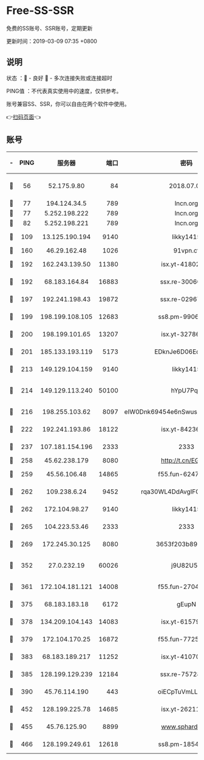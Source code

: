 # Free-SS-SSR

免费的SS账号、SSR账号，定期更新

更新时间：2019-03-09 07:35 +0800

## 说明

状态     ：🙂 - 良好 🙁 - 多次连接失败或连接超时

PING值   ：不代表真实使用中的速度，仅供参考。

账号兼容SS、SSR，你可以自由在两个软件中使用。

👉[扫码页面](https://liesauer.github.io/Free-SS-SSR/)👈

## 账号

|-|PING|服务器|端口|密码|加密方式|区域|
|:----:|:----:|:-----:|-----:|:----:|:----:|:----:|
|🙂|56|52.175.9.80|84|2018.07.07|chacha20-ietf-poly1305|HK|
|🙂|77|194.124.34.5|789|lncn.org|rc4|JP|
|🙂|77|5.252.198.222|789|lncn.org|rc4|JP|
|🙂|82|5.252.198.221|789|lncn.org|rc4|JP|
|🙂|109|13.125.190.194|9140|likky1415|aes-256-cfb|KR|
|🙂|160|46.29.162.48|1026|91vpn.cf|rc4-md5|RU|
|🙂|192|162.243.139.50|11380|isx.yt-41802120|aes-256-cfb|US|
|🙂|192|68.183.164.84|16883|ssx.re-30060454|aes-256-cfb|US|
|🙂|197|192.241.198.43|19872|ssx.re-02967346|aes-256-cfb|US|
|🙂|199|198.199.108.105|12683|ss8.pm-99061296|aes-256-cfb|US|
|🙂|200|198.199.101.65|13207|isx.yt-32786605|aes-256-cfb|US|
|🙂|201|185.133.193.119|5173|EDknJe6D06EoWDaw|aes-256-cfb|US|
|🙂|213|149.129.104.159|9140|likky1415|aes-256-cfb|CN|
|🙂|214|149.129.113.240|50100|hYpU7PqP|chacha20-ietf-poly1305|CN|
|🙂|216|198.255.103.62|8097|eIW0Dnk69454e6nSwuspv9DmS201tQ0D|aes-256-cfb|US|
|🙂|222|192.241.193.86|18122|isx.yt-84236848|aes-256-cfb|US|
|🙂|237|107.181.154.196|2333|2333|aes-256-cfb|US|
|🙂|258|45.62.238.179|8080|http://t.cn/EGJIyrl|rc4-md5|CA|
|🙂|259|45.56.106.48|14865|f55.fun-62476788|aes-256-cfb|US|
|🙂|262|109.238.6.24|9452|rqa30WL4DdAvgIFG6Fs3znzTa|aes-256-cfb|FR|
|🙂|262|172.104.98.27|9140|likky1415|aes-256-cfb|JP|
|🙂|265|104.223.53.46|2333|2333|aes-256-cfb|US|
|🙂|269|172.245.30.125|8080|3653f203b896678d|chacha20-ietf|US|
|🙂|352|27.0.232.19|60026|j9U82U53|xchacha20-ietf-poly1305|HK|
|🙂|361|172.104.181.121|14008|f55.fun-27044254|aes-256-cfb|SG|
|🙂|375|68.183.183.18|6172|gEupN|aes-256-cfb|SG|
|🙂|378|134.209.104.143|14083|isx.yt-61579208|aes-256-cfb|SG|
|🙂|379|172.104.170.25|16872|f55.fun-77257659|aes-256-cfb|SG|
|🙂|383|68.183.189.217|11252|isx.yt-41070584|aes-256-cfb|SG|
|🙂|385|128.199.129.239|12184|ssx.re-75728263|aes-256-cfb|SG|
|🙂|390|45.76.114.190|443|oiECpTuVmLLxk4Ts|aes-256-cfb|AU|
|🙂|452|128.199.225.78|14685|isx.yt-26211844|aes-256-cfb|SG|
|🙂|455|45.76.125.90|8899|www.sphard.com|aes-256-cfb|AU|
|🙂|466|128.199.249.61|12618|ss8.pm-18545476|aes-256-cfb|SG|
